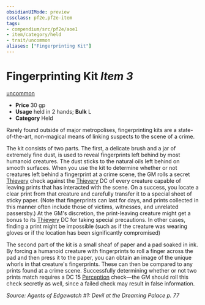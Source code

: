 ```yaml
---
obsidianUIMode: preview
cssclass: pf2e,pf2e-item
tags:
- compendium/src/pf2e/aoe1
- item/category/held
- trait/uncommon
aliases: ["Fingerprinting Kit"]
---
```

# Fingerprinting Kit *Item 3*  
[uncommon](../../../rules/traits/uncommon.md)  

- **Price** 30 gp
- **Usage** held in 2 hands; **Bulk** L
- **Category** Held

Rarely found outside of major metropolises, fingerprinting kits are a state-of-the-art, non-magical means of linking suspects to the scene of a crime.

The kit consists of two parts. The first, a delicate brush and a jar of extremely fine dust, is used to reveal fingerprints left behind by most humanoid creatures. The dust sticks to the natural oils left behind on smooth surfaces. When you use the kit to determine whether or not creatures left behind a fingerprint at a crime scene, the GM rolls a secret [Thievery](../../skills.md#Thievery) check against the [Thievery](../../skills.md#Thievery) DC of every creature capable of leaving prints that has interacted with the scene. On a success, you locate a clear print from that creature and carefully transfer it to a special sheet of sticky paper. (Note that fingerprints can last for days, and prints collected in this manner often include those of victims, witnesses, and unrelated passersby.) At the GM's discretion, the print-leaving creature might get a bonus to its [Thievery](../../skills.md#Thievery) DC for taking special precautions. In other cases, finding a print might be impossible (such as if the creature was wearing gloves or if the location has been significantly compromised)

The second part of the kit is a small sheaf of paper and a pad soaked in ink. By forcing a humanoid creature with fingerprints to roll a finger across the pad and then press it to the paper, you can obtain an image of the unique whorls in that creature's fingerprints. These can then be compared to any prints found at a crime scene. Successfully determining whether or not two prints match requires a DC 15 [Perception](../../skills.md#Perception) check—the GM should roll this check secretly as well, since a failed check may result in false information.

*Source: Agents of Edgewatch #1: Devil at the Dreaming Palace p. 77*